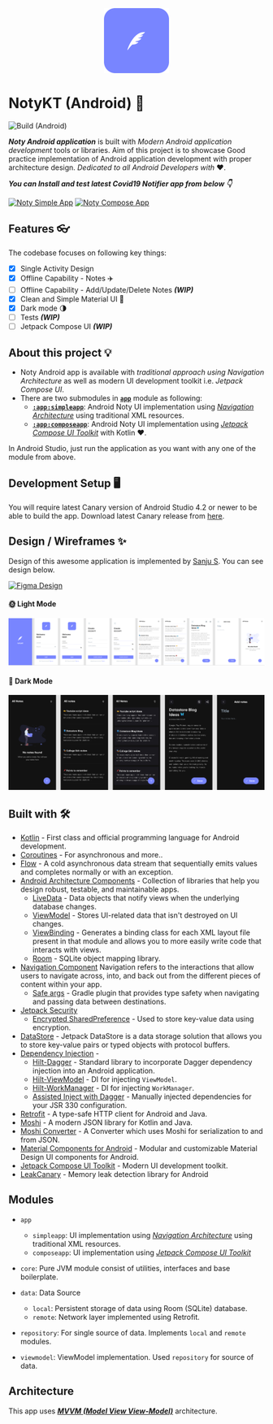 <p align="center">
  <img src="art/logo.png" height="128"/>
</p>

# NotyKT (Android) 📱

![Build (Android)](https://github.com/PatilShreyas/NotyKT/workflows/Build%20(Android)/badge.svg)

_**Noty Android application**_ is built with _Modern Android application development_ tools or libraries. 
Aim of this project is to showcase Good practice implementation of Android application development with proper architecture design. 
_Dedicated to all Android Developers with_ ❤️.

***You can Install and test latest Covid19 Notifier app from below 👇***

[![Noty Simple App](https://img.shields.io/github/v/release/patilshreyas/notykt?color=7885FF&label=Simple%20App&logo=android&style=for-the-badge)](https://github.com/patilshreyas/notykt/releases/latest/download/noty-android-simple.apk)
[![Noty Compose App](https://img.shields.io/github/v/release/patilshreyas/notykt?color=7885FF&label=Compose%20App&logo=android&style=for-the-badge)](https://github.com/patilshreyas/notykt/releases/latest/download/noty-android-compose.apk)

## Features  👓

The codebase focuses on following key things:

- [x] Single Activity Design
- [x] Offline Capability - Notes ✈️
- [ ] Offline Capability - Add/Update/Delete Notes ***(WIP)***
- [x] Clean and Simple Material UI 🎨
- [x] Dark mode 🌗
- [ ] Tests ***(WIP)***
- [ ] Jetpack Compose UI ***(WIP)***

## About this project 💡

- Noty Android app is available with _traditional approach using Navigation Architecture_ as well as modern UI development toolkit i.e. _Jetpack Compose UI_.
- There are two submodules in [**`app`**](/app) module as following:
    - [**`:app:simpleapp`**](app/simpleapp): Android Noty UI implementation using [_Navigation Architecture_](https://developer.android.com/guide/navigation/navigation-getting-started) using traditional XML resources.
    - [**`:app:composeapp`**](app/composeapp): Android Noty UI implementation using [_Jetpack Compose UI Toolkit_](https://developer.android.com/jetpack/compose?gclid=Cj0KCQjwreT8BRDTARIsAJLI0KKRX0vsRWcQ-0AC6lCutEWwAB4t1wqWBi2MclQqm96gnSddahFRdkAaArbwEALw_wcB&gclsrc=aw.ds) with Kotlin ❤️.

In Android Studio, just run the application as you want with any one of the module from above.

## Development Setup 🖥

You will require latest Canary version of Android Studio 4.2 or newer to be able to build the app. Download latest Canary release from [here](https://developer.android.com/studio/preview).

## Design / Wireframes ✨

Design of this awesome application is implemented by [Sanju S](https://github.com/Spikeysanju). You can see design below.

[![Figma Design](https://img.shields.io/badge/Figma-Design-pink.svg?style=for-the-badge&logo=figma)](https://www.figma.com/file/6TPCaBtOmfXQ48bYIkpDi6/NotyKT)

#### 🌞 Light Mode

![](art/figma-light-mode.png)

#### 🌙 Dark Mode

![](art/figma-dark-mode.png)

## Built with 🛠

- [Kotlin](https://kotlinlang.org/) - First class and official programming language for Android development.
- [Coroutines](https://kotlinlang.org/docs/reference/coroutines-overview.html) - For asynchronous and more..
- [Flow](https://kotlin.github.io/kotlinx.coroutines/kotlinx-coroutines-core/kotlinx.coroutines.flow/-flow/) - A cold asynchronous data stream that sequentially emits values and completes normally or with an exception.
- [Android Architecture Components](https://developer.android.com/topic/libraries/architecture) - Collection of libraries that help you design robust, testable, and maintainable apps.
  - [LiveData](https://developer.android.com/topic/libraries/architecture/livedata) - Data objects that notify views when the underlying database changes.
  - [ViewModel](https://developer.android.com/topic/libraries/architecture/viewmodel) - Stores UI-related data that isn't destroyed on UI changes. 
  - [ViewBinding](https://developer.android.com/topic/libraries/view-binding) - Generates a binding class for each XML layout file present in that module and allows you to more easily write code that interacts with views.
  - [Room](https://developer.android.com/topic/libraries/architecture/room) - SQLite object mapping library.
- [Navigation Component](https://developer.android.com/guide/navigation/navigation-getting-started) Navigation refers to the interactions that allow users to navigate across, into, and back out from the different pieces of content within your app.
    - [Safe args](https://developer.android.com/guide/navigation/navigation-pass-data#Safe-args) - Gradle plugin that provides type safety when navigating and passing data between destinations. 
- [Jetpack Security](https://developer.android.com/topic/security/)
    - [Encrypted SharedPreference](https://developer.android.com/topic/security/data) - Used to store key-value data using encryption.
- [DataStore](https://developer.android.com/topic/libraries/architecture/datastore) - Jetpack DataStore is a data storage solution that allows you to store key-value pairs or typed objects with protocol buffers.
- [Dependency Injection](https://developer.android.com/training/dependency-injection) - 
  - [Hilt-Dagger](https://dagger.dev/hilt/) - Standard library to incorporate Dagger dependency injection into an Android application.
  - [Hilt-ViewModel](https://developer.android.com/training/dependency-injection/hilt-jetpack) - DI for injecting `ViewModel`.
  - [Hilt-WorkManager](https://developer.android.com/training/dependency-injection/hilt-jetpack) - DI for injecting `WorkManager`.
  - [Assisted Inject with Dagger](https://github.com/square/AssistedInject) - Manually injected dependencies for your JSR 330 configuration.
- [Retrofit](https://square.github.io/retrofit/) - A type-safe HTTP client for Android and Java.
- [Moshi](https://github.com/square/moshi) - A modern JSON library for Kotlin and Java.
- [Moshi Converter](https://github.com/square/retrofit/tree/master/retrofit-converters/moshi) - A Converter which uses Moshi for serialization to and from JSON.
- [Material Components for Android](https://github.com/material-components/material-components-android) - Modular and customizable Material Design UI components for Android.
- [Jetpack Compose UI Toolkit](https://developer.android.com/jetpack/compose) - Modern UI development toolkit.
- [LeakCanary](https://square.github.io/leakcanary/) - Memory leak detection library for Android

## Modules

- `app`
    - `simpleapp`: UI implementation using [_Navigation Architecture_](https://developer.android.com/guide/navigation/navigation-getting-started) using traditional XML resources.
    - `composeapp`: UI implementation using [_Jetpack Compose UI Toolkit_](https://developer.android.com/jetpack/compose?gclid=Cj0KCQjwreT8BRDTARIsAJLI0KKRX0vsRWcQ-0AC6lCutEWwAB4t1wqWBi2MclQqm96gnSddahFRdkAaArbwEALw_wcB&gclsrc=aw.ds)

- `core`: Pure JVM module consist of utilities, interfaces and base boilerplate.
- `data`: Data Source
    - `local`: Persistent storage of data using Room (SQLite) database.
    - `remote`: Network layer implemented using Retrofit.
- `repository`: For single source of data. Implements `local` and `remote` modules.
- `viewmodel`: ViewModel implementation. Used `repository` for source of data.

## Architecture

This app uses [_**MVVM (Model View View-Model)**_](https://developer.android.com/jetpack/docs/guide#recommended-app-arch) architecture.

